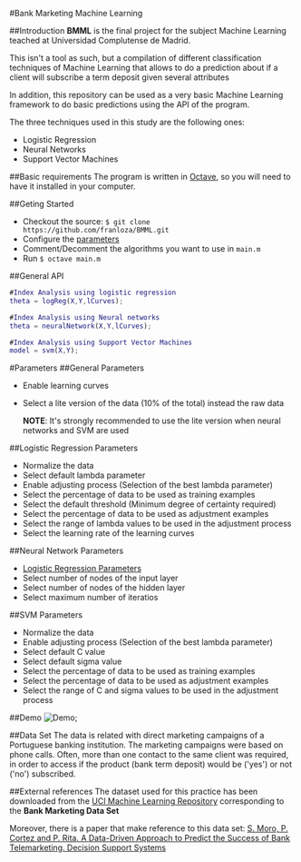 
#Bank Marketing Machine Learning

##Introduction
**BMML** is the final project for the subject Machine Learning teached at Universidad
 Complutense de Madrid.

This isn't a tool as such, but a compilation of different classification
techniques of Machine Learning that allows to do a prediction about if a client
will subscribe a term deposit given several attributes

In addition, this repository can be used as a very basic Machine Learning framework
to do basic predictions using the API of the program.

The three techniques used in this study are the following ones:

* Logistic Regression
* Neural Networks
* Support Vector Machines

##Basic requirements
The program is written in [Octave](https://www.gnu.org/software/octave/download.html), so you will need to have it installed in your computer.

##Geting Started
* Checkout the source: `$ git clone https://github.com/franloza/BMML.git`
* Configure the [parameters](#parameters)
* Comment/Decomment the algorithms you want to use in `main.m`
* Run `$ octave main.m`

##General API

```matlab
#Index Analysis using logistic regression
theta = logReg(X,Y,lCurves);

#Index Analysis using Neural networks
theta = neuralNetwork(X,Y,lCurves);

#Index Analysis using Support Vector Machines
model = svm(X,Y);

```

#Parameters
##General Parameters
* Enable learning curves
* Select a lite version of the data (10% of the total) instead the raw data

  __NOTE__: It's strongly recommended to use the lite version when neural networks
  and SVM are used


##Logistic Regression Parameters
* Normalize the data
* Select default lambda parameter
* Enable adjusting process (Selection of the best lambda parameter)
* Select the percentage of data to be used as training examples
* Select the default threshold (Minimum degree of certainty required)
* Select the percentage of data to be used as adjustment examples
* Select the range of lambda values to be used in the adjustment process
* Select the learning rate of the learning curves

##Neural Network Parameters
* [Logistic Regression Parameters](#logistic-regression-parameters)
* Select number of nodes of the input layer
* Select number of nodes of the hidden layer
* Select maximum number of iteratios


##SVM Parameters
* Normalize the data
* Enable adjusting process (Selection of the best lambda parameter)
* Select default C value
* Select default sigma value
* Select the percentage of data to be used as training examples
* Select the percentage of data to be used as adjustment examples
* Select the range of C and sigma values to be used in the adjustment process

##Demo
![Demo](https://cloud.githubusercontent.com/assets/9200682/12464641/4babce0a-bfca-11e5-8c96-3eb4b27c2307.png);

##Data Set
The data is related with direct marketing campaigns of a Portuguese banking institution. The marketing campaigns were based on phone calls. Often, more than one contact to the same client was required, in order to access if the product (bank term deposit) would be ('yes') or not ('no') subscribed.

##External references
The dataset used for this practice has been downloaded from the
[UCI Machine Learning Repository](http://archive.ics.uci.edu/ml/datasets/Bank+Marketing)
corresponding to the **Bank Marketing Data Set**

Moreover, there is a paper that make reference to this data set:
[S. Moro, P. Cortez and P. Rita. A Data-Driven Approach to Predict the Success of Bank Telemarketing. Decision Support Systems](http://repositorium.sdum.uminho.pt/bitstream/1822/30994/1/dss-v3.pdf)
